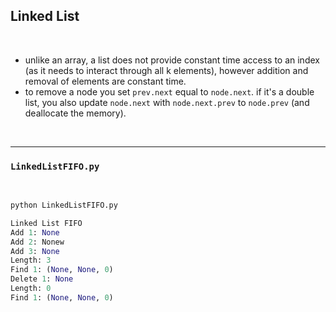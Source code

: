 ## Linked List

<br>

* unlike an array, a list does not provide constant time access to an index (as it needs to interact through all k elements), however addition and removal of elements are constant time.
* to remove a node you set `prev.next` equal to `node.next`. if it's a double list, you also update `node.next` with `node.next.prev` to `node.prev` (and deallocate the memory).


<br>

----

### `LinkedListFIFO.py`

<br>

```python
python LinkedListFIFO.py

Linked List FIFO
Add 1: None
Add 2: Nonew
Add 3: None
Length: 3
Find 1: (None, None, 0)
Delete 1: None
Length: 0
Find 1: (None, None, 0)
```

<br>
